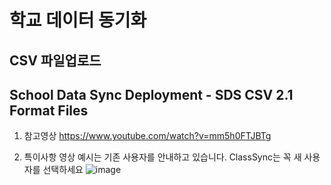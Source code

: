 # 학교 데이터 동기화 
## CSV 파일업로드
## School Data Sync Deployment - SDS CSV 2.1 Format Files

1. 참고영상
https://www.youtube.com/watch?v=mm5h0FTJBTg

2. 특이사항
영상 예시는 기존 사용자를 안내하고 있습니다. ClassSync는 꼭 새 사용자를 선택하세요 
![image](https://user-images.githubusercontent.com/16409151/220493340-a23eaea8-03a7-42dd-b2d4-82de8d20f03b.png)
